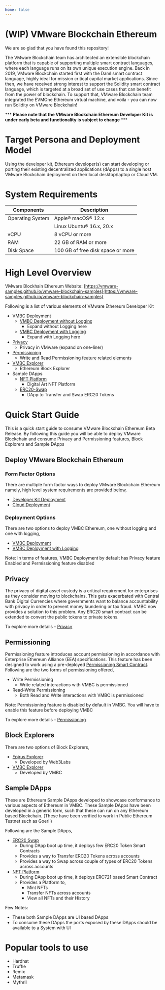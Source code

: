 ```yaml
---
home: false
---
```

# (WIP) VMware Blockchain Ethereum

We are so glad that you have found this repository!

The VMware Blockchain team has architected an extensible blockchain platform that is capable of supporting multiple smart contract languages, where each language runs on its own unique execution engine. Back in 2019, VMware Blockchain started first with the Daml smart contract language, highly ideal for mission critical capital market applications. Since then, we have received strong interest to support the Solidity smart contract language, which is targeted at a broad set of use cases that can benefit from the power of blockchain. To support that, VMware Blockchain team integrated the EVMOne Ethereum virtual machine, and voila - you can now run Solidity on VMware Blockchain! 

*** **Please note that the VMware Blockchain Ethereum Developer Kit is under early beta and functionality is subject to change** ***

# Target Persona and Deployment Model
Using the developer kit, Ethereum developer(s) can start developing or porting their existing decentralized applications (dApps) to a single host VMware Blockchain deployment on their local desktop/laptop or Cloud VM. 

# System Requirements 
| Components | Description |
|-----------|-------------|
|  Operating System | Apple® macOS® 12.x |
|                   |  Linux Ubuntu® 16.x, 20.x |
|  vCPU             | 8 vCPU or more |
|  RAM              | 22 GB of RAM or more |
|  Disk Space       | 100 GB of free disk space or more |

# High Level Overview

VMware Blockhain Ethereum Website: [https://vmware-samples.github.io/vmware-blockchain-samples](https://vmware-samples.github.io/vmware-blockchain-samples)

Following is a list of various elements of VMware Ethereum Developer Kit

- VMBC Deployment
    - [VMBC Deployment without Logging](./vmbc-deployment/vmbc-four-node-one-client-deployment/README.md)
        - Expand without Logging here
    - [VMBC Deployment with Logging](./vmbc-deployment/vmbc-four-node-one-client-deployment-with-logging/README.md)
        - Expand with Logging here
- [Privacy](./privacy/README.md)
    - Privacy in VMware (expand on one-liner)
- [Permissioning](./permissioning/README.md)
    - Write and Read Permissioning feature related elements
- [VMBC Explorer](./block-explorers/vmbc-explorer/README.md)
    - Ethereum Block Explorer
- Sample DApps
    - [NFT Platform](./sample-dapps/nft-platform/README.md)
        - Digital Art NFT Platform
    - [ERC20-Swap](./sample-dapps/erc20-swap/README.md)
        - DApp to Transfer and Swap ERC20 Tokens

# Quick Start Guide
This is a quick start guide to consume VMware Blockchain Ethereum Beta Release. By following this guide you will be able to deploy VMware Blockchain and consume Privacy and Permissioning features, Block Explorers and Sample DApps

## Deploy VMware Blockchain Ethereum
### Form Factor Options
There are multiple form factor ways to deploy VMware Blockchain Ethereum namely, high level system requirements are provided below,
- [Developer Kit Deployment](./vmbc-deployment/README.md#developer-kit-deployment)
- [Cloud Deployment](./vmbc-deployment/README.md#cloud-deployment)

### Deployment Options
There are two options to deploy VMBC Ethereum, one without logging and one with logging,
- [VMBC Deployment](./vmbc-deployment/vmbc-four-node-one-client-deployment/README.md)
- [VMBC Deployment with Logging](./vmbc-deployment/vmbc-four-node-one-client-deployment-with-logging/README.md)

Note: In terms of features, VMBC Deployment by default has Privacy feature Enabled and Permissioning feature disabled

## Privacy
The privacy of digital asset custody is a critical requirement for enterprises as they consider moving to blockchains. This gets exacerbated with Central Bank Digital Currencies where governments want to balance accountability with privacy in order to prevent money laundering or tax fraud. VMBC now provides a solution to this problem. Any ERC20 smart contract can be extended to convert the public tokens to private tokens.

To explore more details - [Privacy](./privacy/README.md)

## Permissioning
Permissioning feature introduces account permissioning in accordance with Enterprise Ethereum Alliance (EEA) specifications. This feature has been designed to work using a pre-deployed [Permissioning Smart Contract](https://github.com/vmware-samples/vmware-blockchain-samples/blob/stage-dev-kit/vmbc-ethereum/permissioning/contracts/Permissioning.sol). Following are the two forms of permissioning offered,
- Write Permissioning
    - Write related interactions with VMBC is permissioned
- Read-Write Permissioning
    - Both Read and Write interactions with VMBC is permissioned

Note: Permissioning feature is disabled by default in VMBC. You will have to enable this feature before deploying VMBC

To explore more details - [Permissioning](./permissioning/README.md)

## Block Explorers
There are two options of Block Explorers,
- [Epirus Explorer](./block-explorers/epirus-explorer/README.md)
    - Developed by Web3Labs
- [VMBC Explorer](./block-explorers/vmbc-explorer/README.md)
    - Developed by VMBC

## Sample DApps
These are Ethereum Sample DApps developed to showcase conformance to various aspects of Ethereum in VMBC. These Sample DApps have been developed in a generic form, such that these can run on any Ethereum based Blockchain. (These have been verified to work in Public Ethereum Testnet such as Goerli) 

Following are the Sample DApps,
- [ERC20 Swap](./sample-dapps/erc20-swap/README.md)
    - During DApp boot up time, it deploys few ERC20 Token Smart Contracts
    - Provides a way to Transfer ERC20 Tokens across accounts
    - Provides a way to Swap across couple of types of ERC20 Tokens across accounts
- [NFT Platform](./sample-dapps/nft-platform/README.md)
    - During DApp boot up time, it deploys ERC721 based Smart Contract
    - Provides a Platform to,
        - Mint NFTs
        - Transfer NFTs across accounts
        - View all NFTs and their History

Few Notes:
- These both Sample DApps are UI based DApps
- To consume these DApps the ports exposed by these DApps should be available to a System with UI

# Popular tools to use
- Hardhat
- Truffle
- Remix
- Metamask
- Mythril
